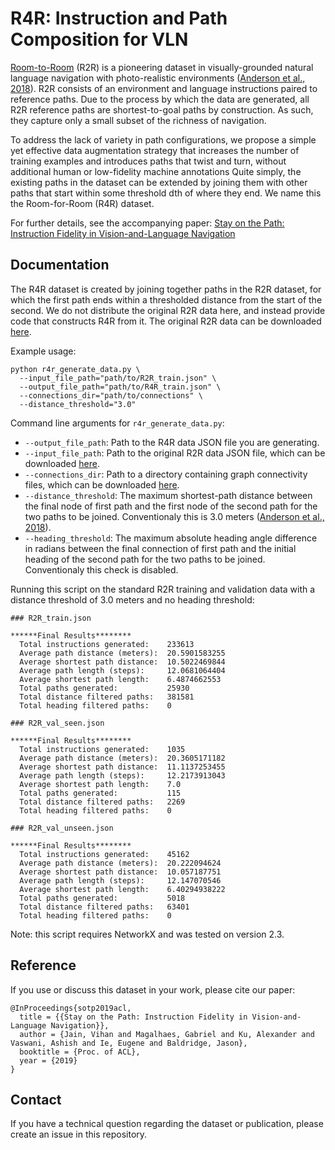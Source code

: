 # R4R: Instruction and Path Composition for VLN

[Room-to-Room](https://bringmeaspoon.org/) (R2R) is a pioneering dataset in
visually-grounded natural language navigation with photo-realistic environments
([Anderson et al., 2018](https://arxiv.org/abs/1711.07280)). R2R consists of an
environment and language instructions paired to reference paths. Due to the
process by which the data are generated, all R2R reference paths are
shortest-to-goal paths by construction. As such, they capture only a small
subset of the richness of navigation.

To address the lack of variety in path configurations, we propose a simple yet
effective data augmentation strategy that increases the number of training
examples and introduces paths that twist and turn, without additional human or
low-fidelity machine annotations Quite simply, the existing paths in the
dataset can be extended by joining them with other paths that start within some
threshold dth of where they end. We name this the Room-for-Room (R4R) dataset.

For further details, see the accompanying paper:
[Stay on the Path: Instruction Fidelity in Vision-and-Language Navigation](https://arxiv.org/abs/1905.12255)

## Documentation

The R4R dataset is created by joining together paths in the R2R dataset, for
which the first path ends within a thresholded distance from the start of the
second. We do not distribute the original R2R data here, and instead provide
code that constructs R4R from it. The original R2R data can be downloaded
[here](https://niessner.github.io/Matterport/).

Example usage:

```
python r4r_generate_data.py \
  --input_file_path="path/to/R2R_train.json" \
  --output_file_path="path/to/R4R_train.json" \
  --connections_dir="path/to/connections" \
  --distance_threshold="3.0"
```

Command line arguments for `r4r_generate_data.py`:

*   `--output_file_path`: Path to the R4R data JSON file you are generating.
*   `--input_file_path`: Path to the original R2R data JSON file, which can be
    downloaded
    [here](https://github.com/peteanderson80/Matterport3DSimulator/blob/master/tasks/R2R/data/download.sh).
*   `--connections_dir`: Path to a directory containing graph connectivity
    files, which can be downloaded
    [here](https://github.com/peteanderson80/Matterport3DSimulator/tree/master/connectivity).
*   `--distance_threshold`: The maximum shortest-path distance between the final
    node of first path and the first node of the second path for the two paths
    to be joined. Conventionaly this is 3.0 meters
    ([Anderson et al., 2018](https://arxiv.org/abs/1711.07280)).
*   `--heading_threshold`: The maximum absolute heading angle difference in
    radians between the final connection of first path and the initial heading
    of the second path for the two paths to be joined. Conventionaly this check
    is disabled.

Running this script on the standard R2R training and validation data with a
distance threshold of 3.0 meters and no heading threshold:

```
### R2R_train.json

******Final Results********
  Total instructions generated:    233613
  Average path distance (meters):  20.5901583255
  Average shortest path distance:  10.5022469844
  Average path length (steps):     12.0681064404
  Average shortest path length:    6.4874662553
  Total paths generated:           25930
  Total distance filtered paths:   381581
  Total heading filtered paths:    0

### R2R_val_seen.json

******Final Results********
  Total instructions generated:    1035
  Average path distance (meters):  20.3605171182
  Average shortest path distance:  11.1137253455
  Average path length (steps):     12.2173913043
  Average shortest path length:    7.0
  Total paths generated:           115
  Total distance filtered paths:   2269
  Total heading filtered paths:    0

### R2R_val_unseen.json

******Final Results********
  Total instructions generated:    45162
  Average path distance (meters):  20.222094624
  Average shortest path distance:  10.057187751
  Average path length (steps):     12.147070546
  Average shortest path length:    6.40294938222
  Total paths generated:           5018
  Total distance filtered paths:   63401
  Total heading filtered paths:    0
```

Note: this script requires NetworkX and was tested on version 2.3.

## Reference

If you use or discuss this dataset in your work, please cite our paper:

```
@InProceedings{sotp2019acl,
  title = {{Stay on the Path: Instruction Fidelity in Vision-and-Language Navigation}},
  author = {Jain, Vihan and Magalhaes, Gabriel and Ku, Alexander and Vaswani, Ashish and Ie, Eugene and Baldridge, Jason},
  booktitle = {Proc. of ACL},
  year = {2019}
}
```

## Contact

If you have a technical question regarding the dataset or publication, please
create an issue in this repository.
